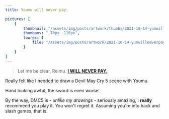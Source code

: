 ```yaml
---
title: Youmu will never pay.

pictures: [
	{
		thumbnail: "/assets/img/posts/artwork/thumbs/2021-10-14-yumwillneverpay.jpg",
		thumbpos: "-70px -110px",
		lowres: {
			file: "/assets/img/posts/artwork/2021-10-14-yumwillneverpay.jpg"
		}
	}
]
---
```

> Let me be clear, Reimu.
> **[I WILL NEVER PAY.](https://youtu.be/WykFCYIDSbQ?t=798)**

Really felt like I needed to draw a Devil May Cry 5 scene with Youmu.

Hand looking awful, the sword is even worse.

By the way, DMC5 is - *unlike my drawings* - seriously amazing, I **really** recommend you play it. You won't regret it. Assuming you're into hack and slash games, that is.
